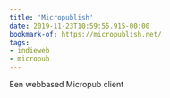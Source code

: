 ```yaml
---
title: 'Micropublish'
date: 2019-11-23T10:59:55.915-00:00
bookmark-of: https://micropublish.net/
tags:
- indieweb
- micropub
---
```

Een webbased Micropub client
